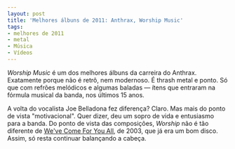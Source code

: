 ```yaml
---
layout: post
title: 'Melhores álbuns de 2011: Anthrax, Worship Music'
tags:
- melhores de 2011
- metal
- Música
- Vídeos
---
```


_Worship Music_ é um dos melhores álbuns da carreira do Anthrax. Exatamente porque não é retrô, nem modernoso. É thrash metal e ponto. Só que com refrões melódicos e algumas baladas — ítens que entraram na fórmula musical da banda, nos últimos 15 anos.

A volta do vocalista Joe Belladona fez diferença? Claro. Mas mais do ponto de vista "motivacional". Quer dizer, deu um sopro de vida e entusiasmo para a banda. Do ponto de vista das composições, _Worship_ não é tão diferente de [We've Come For You All](http://en.wikipedia.org/wiki/We've_Come_for_You_All), de 2003, que já era um bom disco. Assim, só resta continuar balançando a cabeça.
